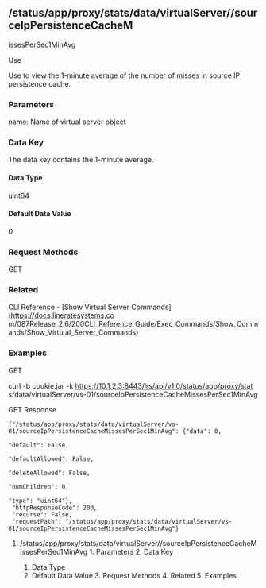 ## /status/app/proxy/stats/data/virtualServer/<name>/sourceIpPersistenceCacheM
issesPerSec1MinAvg

Use

Use to view the 1-minute average of the number of misses in source IP
persistence cache.

### Parameters

name: Name of virtual server object

### Data Key

The data key contains the 1-minute average.

#### Data Type

uint64

#### Default Data Value

0

### Request Methods

GET

### Related

CLI Reference - [Show Virtual Server Commands](https://docs.lineratesystems.co
m/087Release_2.6/200CLI_Reference_Guide/Exec_Commands/Show_Commands/Show_Virtu
al_Server_Commands)

### Examples

GET

curl -b cookie.jar -k https://10.1.2.3:8443/lrs/api/v1.0/status/app/proxy/stat
s/data/virtualServer/vs-01/sourceIpPersistenceCacheMissesPerSec1MinAvg

GET Response

    
    
    {"/status/app/proxy/stats/data/virtualServer/vs-01/sourceIpPersistenceCacheMissesPerSec1MinAvg": {"data": 0,
                                                                                                       "default": False,
                                                                                                       "defaultAllowed": False,
                                                                                                       "deleteAllowed": False,
                                                                                                       "numChildren": 0,
                                                                                                       "type": "uint64"},
     "httpResponseCode": 200,
     "recurse": False,
     "requestPath": "/status/app/proxy/stats/data/virtualServer/vs-01/sourceIpPersistenceCacheMissesPerSec1MinAvg"}
    

  1. /status/app/proxy/stats/data/virtualServer/<name>/sourceIpPersistenceCacheMissesPerSec1MinAvg
    1. Parameters
    2. Data Key
      1. Data Type
      2. Default Data Value
    3. Request Methods
    4. Related
    5. Examples

